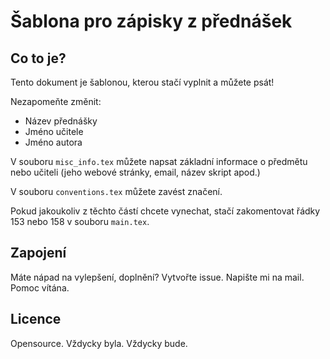 # Šablona pro zápisky z přednášek
## Co to je?
Tento dokument je šablonou, kterou stačí vyplnit a můžete psát!

Nezapomeňte změnit:
- Název přednášky
- Jméno učitele
- Jméno autora

V souboru `misc_info.tex` můžete napsat základní informace o předmětu nebo učiteli (jeho webové stránky, email, název skript apod.)

V souboru `conventions.tex` můžete zavést značení.

Pokud jakoukoliv z těchto částí chcete vynechat, stačí zakomentovat řádky 153 nebo 158 v souboru
`main.tex`.

## Zapojení
Máte nápad na vylepšení, doplnění? Vytvořte issue. Napište mi na mail. Pomoc vítána.

## Licence
Opensource. Vždycky byla. Vždycky bude.
